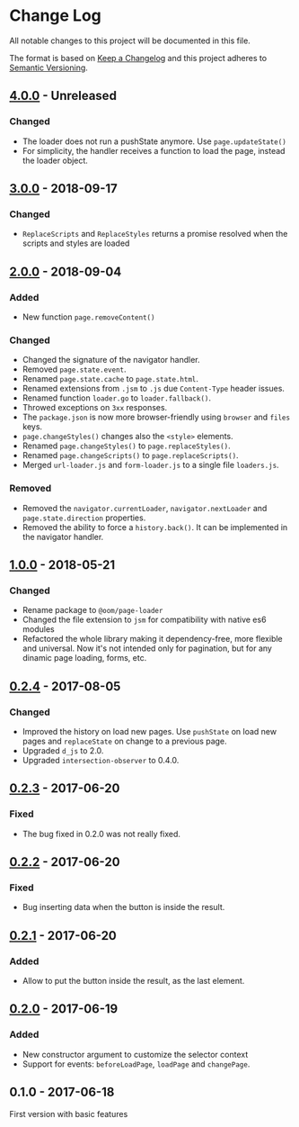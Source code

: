 # Change Log

All notable changes to this project will be documented in this file.

The format is based on [Keep a Changelog](http://keepachangelog.com/)
and this project adheres to [Semantic Versioning](http://semver.org/).

## [4.0.0] - Unreleased
### Changed
- The loader does not run a pushState anymore. Use `page.updateState()`
- For simplicity, the handler receives a function to load the page, instead the loader object.

## [3.0.0] - 2018-09-17
### Changed
- `ReplaceScripts` and `ReplaceStyles` returns a promise resolved when the scripts and styles are loaded

## [2.0.0] - 2018-09-04
### Added
- New function `page.removeContent()`

### Changed
- Changed the signature of the navigator handler.
- Removed `page.state.event`.
- Renamed `page.state.cache` to `page.state.html`.
- Renamed extensions from `.jsm` to `.js` due `Content-Type` header issues.
- Renamed function `loader.go` to `loader.fallback()`.
- Throwed exceptions on `3xx` responses.
- The `package.json` is now more browser-friendly using `browser` and `files` keys.
- `page.changeStyles()` changes also the `<style>` elements.
- Renamed `page.changeStyles()` to `page.replaceStyles()`.
- Renamed `page.changeScripts()` to `page.replaceScripts()`.
- Merged `url-loader.js` and `form-loader.js` to a single file `loaders.js`.

### Removed
- Removed the `navigator.currentLoader`, `navigator.nextLoader` and `page.state.direction` properties.
- Removed the ability to force a `history.back()`. It can be implemented in the navigator handler.

## [1.0.0] - 2018-05-21
### Changed
- Rename package to `@oom/page-loader`
- Changed the file extension to `jsm` for compatibility with native es6 modules
- Refactored the whole library making it dependency-free, more flexible and universal. Now it's not intended only for pagination, but for any dinamic page loading, forms, etc.

## [0.2.4] - 2017-08-05
### Changed
- Improved the history on load new pages. Use `pushState` on load new pages and `replaceState` on change to a previous page.
- Upgraded `d_js` to 2.0.
- Upgraded `intersection-observer` to 0.4.0.

## [0.2.3] - 2017-06-20
### Fixed
- The bug fixed in 0.2.0 was not really fixed.

## [0.2.2] - 2017-06-20
### Fixed
- Bug inserting data when the button is inside the result.

## [0.2.1] - 2017-06-20
### Added
- Allow to put the button inside the result, as the last element.

## [0.2.0] - 2017-06-19
### Added
- New constructor argument to customize the selector context
- Support for events: `beforeLoadPage`, `loadPage` and `changePage`.

## 0.1.0 - 2017-06-18
First version with basic features

[4.0.0]: https://github.com/oom-components/page-loader/compare/v3.0.0...HEAD
[3.0.0]: https://github.com/oom-components/page-loader/compare/v2.0.0...v3.0.0
[2.0.0]: https://github.com/oom-components/page-loader/compare/v1.0.0...v2.0.0
[1.0.0]: https://github.com/oom-components/page-loader/compare/v0.2.4...v1.0.0
[0.2.4]: https://github.com/oom-components/page-loader/compare/v0.2.3...v0.2.4
[0.2.3]: https://github.com/oom-components/page-loader/compare/v0.2.2...v0.2.3
[0.2.2]: https://github.com/oom-components/page-loader/compare/v0.2.1...v0.2.2
[0.2.1]: https://github.com/oom-components/page-loader/compare/v0.2.0...v0.2.1
[0.2.0]: https://github.com/oom-components/page-loader/compare/v0.1.0...v0.2.0
